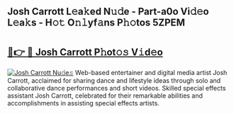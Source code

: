 ## Josh Carrott L𝚎a𝚔ed N𝚞𝚍e - Part-a0o Vi𝚍𝚎o L𝚎a𝚔s - H𝚘𝚝 O𝚗𝚕yf𝚊ns P𝚑𝚘tos 5ZPEM

# <h2><a href="http://kf8ct5f.oniu.top/?m=Josh+Carrott">🔗👉 🔴 Josh Carrott P𝚑ot𝚘𝚜 V𝚒d𝚎o</a></h2>

[![Josh Carrott Nu𝚍e𝚜](https://i.imgur.com/0qMVB7G.gif)](http://kf8ct5f.oniu.top/?m=Josh+Carrott)
Web-based entertainer and digital media artist Josh Carrott, acclaimed for sharing dance and lifestyle ideas through solo and collaborative dance performances and short videos. Skilled special effects assistant Josh Carrott, celebrated for their remarkable abilities and accomplishments in assisting special effects artists.  
